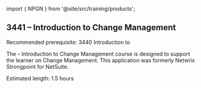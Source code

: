 import { NPGN } from '@site/src/training/products';

## 3441 <NPGN /> – Introduction to Change Management

Recommended prerequisite: 3440 Introduction to <NPGN />

The <NPGN /> – Introduction to Change Management course is designed to support the learner on Change Management. This application was formerly Netwrix Strongpoint for NetSuite.

Estimated length: 1.5 hours
